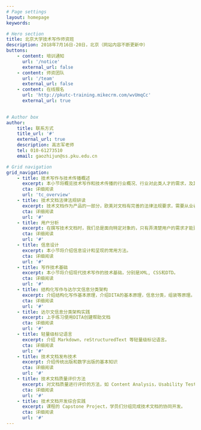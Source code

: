 ```yaml
---
# Page settings
layout: homepage
keywords:

# Hero section
title: 北京大学技术写作师资班
description: 2018年7月16日-20日，北京（网站内容不断更新中）
buttons:
    - content: 培训通知
      url: '/notice'
      external_url: false
    - content: 师资团队
      url: '/team'
      external_url: false
    - content: 在线报名
      url: 'http://pkutc-training.mikecrm.com/wvUmqCc'
      external_url: true
    

# Author box
author:
    title: 联系方式
    title_url: '#'
    external_url: true
    description: 高志军老师
    tel: 010-61273510
    email: gaozhijun@ss.pku.edu.cn

# Grid navigation
grid_navigation:
    - title: 技术写作与技术传播概述
      excerpt: 本小节将概览技术写作和技术传播的行业概况、行业对此类人才的需求，及其未来的发展趋势。
      cta: 详细阅读
      url: 'tc_overview'
    - title: 技术文档法律法规研读
      excerpt: 技术文档作为产品的一部分，欧美对文档有完善的法律法规要求，需要从业者能熟悉常见的法律法规要求。
      cta: 详细阅读
      url: '#'
    - title: 用户分析
      excerpt: 在撰写技术文档时，我们总是面向特定对象的，只有弄清楚用户的需求才能更好的提供技术信息。本小节将介绍常用的用户分析方法。
      cta: 详细阅读
      url: '#'
    - title: 信息设计
      excerpt: 本小节将介绍信息设计和呈现的常用方法。
      cta: 详细阅读
      url: '#'
    - title: 写作技术基础
      excerpt: 本小节将介绍现代技术写作的技术基础，分别是XML, CSS和DTD。
      cta: 详细阅读
      url: '#'
    - title: 结构化写作与达尔文信息分类架构
      excerpt: 介绍结构化写作基本原理，介绍DITA的基本原理，信息分类，组装等原理。
      cta: 详细阅读
      url: '#'
    - title: 达尔文信息分类架构实践
      excerpt: 上手练习使用DITA创建帮助文档
      cta: 详细阅读
      url: '#'
    - title: 轻量级标记语言
      excerpt: 介绍 Markdown，reStructuredText 等轻量级标记语言。
      cta: 详细阅读
      url: '#'
    - title: 技术文档发布技术
      excerpt: 介绍传统出版和数字出版的基本知识
      cta: 详细阅读
      url: '#'
    - title: 技术文档质量评价方法
      excerpt: 对文档质量进行评价的方法，如 Content Analysis，Usability Testing 等，并使用统计学方法对实验结果进行分析。
      cta: 详细阅读
      url: '#'
    - title: 技术文档开发综合实践
      excerpt: 课程的 Capstone Project，学员们分组完成技术文档的协同开发。
      cta: 详细阅读
      url: '#'
---
```

